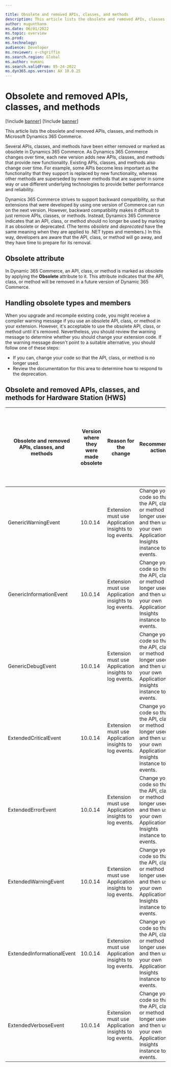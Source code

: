 ```yaml
---

title: Obsolete and removed APIs, classes, and methods
description: This article lists the obsolete and removed APIs, classes, and methods in Microsoft Dynamics 365 Commerce.
author: mugunthanm
ms.date: 06/01/2022
ms.topic: overview
ms.prod: 
ms.technology: 
audience: Developer
ms.reviewer: v-chgriffin
ms.search.region: Global
ms.author: mumani
ms.search.validFrom: 05-24-2022
ms.dyn365.ops.version: AX 10.0.25
---
```

# Obsolete and removed APIs, classes, and methods

[!include [banner](../includes/banner.md)]
[!include [banner](../includes/preview-banner.md)]

This article lists the obsolete and removed APIs, classes, and methods in Microsoft Dynamics 365 Commerce.

Several APIs, classes, and methods have been either removed or marked as obsolete in Dynamics 365 Commerce. As Dynamics 365 Commerce changes over time, each new version adds new APIs, classes, and methods that provide new functionality. Existing APIs, classes, and methods also change over time. For example, some APIs become less important as the functionality that they support is replaced by new functionality, whereas other methods are superseded by newer methods that are superior in some way or use different underlying technologies to provide better performance and reliability.

Dynamics 365 Commerce strives to support backward compatibility, so that extensions that were developed by using one version of Commerce can run on the next version. However, backward compatibility makes it difficult to just remove APIs, classes, or methods. Instead, Dynamics 365 Commerce indicates that an API, class, or method should no longer be used by marking it as obsolete or deprecated. (The terms *obsolete* and *deprecated* have the same meaning when they are applied to .NET types and members.) In this way, developers are aware that the API, class, or method will go away, and they have time to prepare for its removal. 

## Obsolete attribute

In Dynamic 365 Commerce, an API, class, or method is marked as obsolete by applying the **Obsolete** attribute to it. This attribute indicates that the API, class, or method will be removed in a future version of Dynamic 365 Commerce.

## Handling obsolete types and members

When you upgrade and recompile existing code, you might receive a compiler warning message if you use an obsolete API, class, or method in your extension. However, it's acceptable to use the obsolete API, class, or method until it's removed. Nevertheless, you should review the warning message to determine whether you should change your extension code. If the warning message doesn't point to a suitable alternative, you should follow one of these steps:

- If you can, change your code so that the API, class, or method is no longer used.
- Review the documentation for this area to determine how to respond to the deprecation.

## Obsolete and removed APIs, classes, and methods for Hardware Station (HWS)

| Obsolete and removed APIs, classes, and methods | Version where they were made obsolete | Reason for the change | Recommended action | Version where the APIs, classes, and methods will be removed from source code | Sample code |
| ------ | ------ |------ |------- |------ |------ |
GenericWarningEvent | 10.0.14 | Extension must use Application insights to log events. | Change your code so that the API, class, or method is no longer used, and then use your own Application Insights instance to log events. | 10.0.33 | [Log extension events to Application Insights](commerce-application-insights.md) | 
GenericInformationEvent | 10.0.14 | Extension must use Application insights to log events. | Change your code so that the API, class, or method is no longer used, and then use your own Application Insights instance to log events. | 10.0.33 | [Log extension events to Application Insights](commerce-application-insights.md) |
GenericDebugEvent | 10.0.14 | Extension must use Application insights to log events. | Change your code so that the API, class, or method is no longer used, and then use your own Application Insights instance to log events. | 10.0.33 | [Log extension events to Application Insights](commerce-application-insights.md) |
ExtendedCriticalEvent | 10.0.14 | Extension must use Application insights to log events. | Change your code so that the API, class, or method is no longer used, and then use your own Application Insights instance to log events. | 10.0.33 | [Log extension events to Application Insights](commerce-application-insights.md) |
ExtendedErrorEvent | 10.0.14 | Extension must use Application insights to log events. | Change your code so that the API, class, or method is no longer used, and then use your own Application Insights instance to log events. | 10.0.33 | [Log extension events to Application Insights](commerce-application-insights.md) |
ExtendedWarningEvent | 10.0.14 | Extension must use Application insights to log events. | Change your code so that the API, class, or method is no longer used, and then use your own Application Insights instance to log events. | 10.0.33 | [Log extension events to Application Insights](commerce-application-insights.md) |
ExtendedInformationalEvent | 10.0.14 | Extension must use Application insights to log events. | Change your code so that the API, class, or method is no longer used, and then use your own Application Insights instance to log events. | 10.0.33 | [Log extension events to Application Insights](commerce-application-insights.md) |
ExtendedVerboseEvent | 10.0.14 | Extension must use Application insights to log events. | Change your code so that the API, class, or method is no longer used, and then use your own Application Insights instance to log events. | 10.0.33 | [Log extension events to Application Insights](commerce-application-insights.md) |
